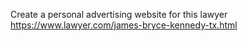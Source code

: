 Create a personal advertising website for this lawyer https://www.lawyer.com/james-bryce-kennedy-tx.html
